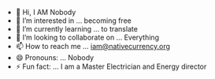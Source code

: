- 👋 Hi, I AM Nobody
- 👀 I’m interested in ... becoming free
- 🌱 I’m currently learning ... to translate
- 💞️ I’m looking to collaborate on ... Everything
- 📫 How to reach me ... iam@nativecurrency.org
- 😄 Pronouns: ... Nobody
- ⚡ Fun fact: ... I am a Master Electrician and Energy director

<!---
1M-D-1/1M-D-1 is a ✨ special ✨ repository because its `README.md` (this file) appears on your GitHub profile.
You can click the Preview link to take a look at your changes.
--->
